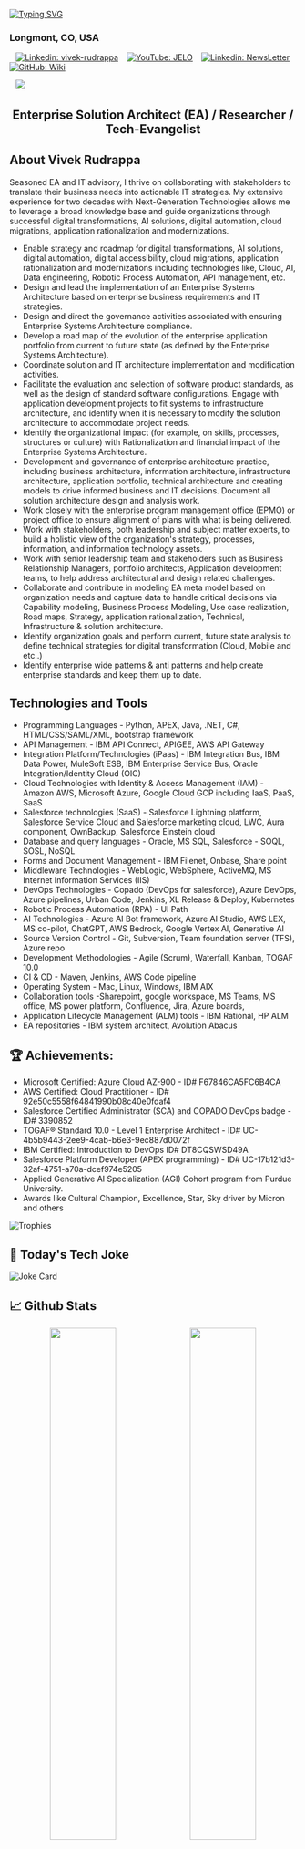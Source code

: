 [![Typing SVG](https://readme-typing-svg.demolab.com?font=Fira+Code&duration=2000&pause=100&color=007FFF&random=false&width=435&lines=Hello!;It's+Vivek+Rudrappa)](https://git.io/typing-svg) 
### Longmont, CO, USA

&ensp; [![Linkedin: vivek-rudrappa](https://img.shields.io/badge/My-Linkedin-blue?style=for-the-badge&logo=Linkedin&logoColor=white&link=https://www.linkedin.com/in/vivek-rudrappa/)](https://www.linkedin.com/in/vivek-rudrappa/) &ensp; [![YouTube: JELO](https://img.shields.io/badge/My-YouTube-red?style=for-the-badge&logo=YouTube&logoColor=white&link=https://www.youtube.com/@JustEnoughLearningOnline-jelo/videos)](https://www.youtube.com/@JustEnoughLearningOnline-jelo/videos) &ensp; [![Linkedin: NewsLetter](https://img.shields.io/badge/My-NewsLetter-blue?style=for-the-badge&logo=blog&logoColor=white&link=https://www.linkedin.com/newsletters/the-architect-s-tech-pulse-7232174689773608961/)](https://www.linkedin.com/newsletters/the-architect-s-tech-pulse-7232174689773608961/) &ensp; [![GitHub: Wiki](https://img.shields.io/badge/My-Wiki-green?style=for-the-badge&logo=GitHub&logoColor=white&link=https://vivekrudrappa.github.io/)](https://vivekrudrappa.github.io/)

&ensp; ![](https://komarev.com/ghpvc/?username=vivekrudrappa&base=33000)

<h2 align="center">Enterprise Solution Architect (EA) / Researcher / Tech-Evangelist</h2>
</td>

## About Vivek Rudrappa

Seasoned EA and IT advisory, I thrive on collaborating with stakeholders to translate their business needs into actionable IT strategies. My extensive experience for two decades with Next-Generation Technologies allows me to leverage a broad knowledge base and guide organizations through successful digital transformations, AI solutions, digital automation, cloud migrations, application rationalization and modernizations.

- Enable strategy and roadmap for digital transformations, AI solutions, digital automation, digital accessibility, cloud migrations, application rationalization and modernizations including technologies like, Cloud, AI, Data engineering, Robotic Process Automation, API management, etc.
- Design and lead the implementation of an Enterprise Systems Architecture based on enterprise business requirements and IT strategies.
- Design and direct the governance activities associated with ensuring Enterprise Systems Architecture compliance.
- Develop a road map of the evolution of the enterprise application portfolio from current to future state (as defined by the Enterprise Systems Architecture).
- Coordinate solution and IT architecture implementation and modification activities.
- Facilitate the evaluation and selection of software product standards, as well as the design of standard software configurations. Engage with application development projects to fit systems to infrastructure architecture, and identify when it is necessary to modify the solution architecture to accommodate project needs.
- Identify the organizational impact (for example, on skills, processes, structures or culture) with Rationalization and financial impact of the Enterprise Systems Architecture.
- Development and governance of enterprise architecture practice, including business architecture, information architecture, infrastructure architecture, application portfolio, technical architecture and creating models to drive informed business and IT decisions. Document all solution architecture design and analysis work.
- Work closely with the enterprise program management office (EPMO) or project office to ensure alignment of plans with what is being delivered.
- Work with stakeholders, both leadership and subject matter experts, to build a holistic view of the organization's strategy, processes, information, and information technology assets. 
- Work with senior leadership team and stakeholders such as Business Relationship Managers, portfolio architects, Application development teams, to help address architectural and design related challenges. 
- Collaborate and contribute in modeling EA meta model based on organization needs and capture data to handle critical decisions via Capability modeling, Business Process Modeling, Use case realization, Road maps, Strategy, application rationalization, Technical, Infrastructure & solution architecture. 
- Identify organization goals and perform current, future state analysis to define technical strategies for digital transformation (Cloud, Mobile and etc..) 
- Identify enterprise wide patterns & anti patterns and help create enterprise standards and keep them up to date. 


## Technologies and Tools
- Programming Languages - Python, APEX, Java, .NET, C#, HTML/CSS/SAML/XML, bootstrap framework
- API Management - IBM API Connect, APIGEE, AWS API Gateway
- Integration Platform/Technologies (iPaas) - IBM Integration Bus, IBM Data Power, MuleSoft ESB, IBM Enterprise Service Bus, Oracle Integration/Identity Cloud (OIC)
- Cloud Technologies with Identity & Access Management (IAM) - Amazon AWS, Microsoft Azure, Google Cloud GCP including IaaS, PaaS, SaaS
- Salesforce technologies (SaaS) - Salesforce Lightning platform, Salesforce Service Cloud and Salesforce marketing cloud, LWC, Aura component, OwnBackup, Salesforce Einstein cloud 
- Database and query languages - Oracle, MS SQL, Salesforce - SOQL, SOSL, NoSQL
- Forms and Document Management - IBM Filenet, Onbase, Share point
- Middleware Technologies - WebLogic, WebSphere, ActiveMQ, MS Internet Information Services (IIS)
- DevOps Technologies - Copado (DevOps for salesforce), Azure DevOps, Azure pipelines, Urban Code, Jenkins, XL Release & Deploy, Kubernetes
- Robotic Process Automation (RPA) - UI Path
- AI Technologies - Azure AI Bot framework, Azure AI Studio, AWS LEX, MS co-pilot, ChatGPT, AWS Bedrock, Google Vertex AI, Generative AI
- Source Version Control - Git, Subversion, Team foundation server (TFS), Azure repo
- Development Methodologies - Agile (Scrum), Waterfall, Kanban, TOGAF 10.0
- CI & CD - Maven, Jenkins,  AWS Code pipeline
- Operating System - Mac, Linux, Windows, IBM AIX
- Collaboration tools -Sharepoint, google workspace, MS Teams, MS office, MS power platform, Confluence, Jira, Azure boards, 
- Application Lifecycle Management (ALM) tools - IBM Rational, HP ALM
- EA repositories  - IBM system architect, Avolution Abacus 



## 🏆 Achievements:

- Microsoft Certified: Azure Cloud AZ-900 - ID# F67846CA5FC6B4CA
- AWS Certified: Cloud Practitioner - ID# 92e50c5558f64841990b08c40e0fdaf4
- Salesforce Certified Administrator (SCA) and COPADO DevOps badge - ID# 3390852
- TOGAF® Standard 10.0 - Level 1 Enterprise Architect - ID# UC-4b5b9443-2ee9-4cab-b6e3-9ec887d0072f
- IBM Certified: Introduction to DevOps ID# DT8CQSWSD49A
- Salesforce Platform Developer (APEX programming) - ID# UC-17b121d3-32af-4751-a70a-dcef974e5205
- Applied Generative AI Specialization (AGI) Cohort program from Purdue University. 
- Awards like Cultural Champion, Excellence, Star, Sky driver by Micron and others


![Trophies](https://github-profile-trophy.vercel.app/?username=vivekrudrappa&theme=radical)

## 🎉 Today's Tech Joke

![Joke Card](https://readme-jokes.vercel.app/api?theme=vue-dark)

## 📈 Github Stats
<p align="center">
  <img width="48%" src="https://github-readme-stats.vercel.app/api?username=vivekrudrappa&show_icons=true&hide_border=true&theme=gotham" />
  <img width="48%" src="https://github-readme-streak-stats.herokuapp.com/?user=vivekrudrappa&hide_border=true&theme=gotham" />
</p>

📫 How to reach me **https://linkedin.com/in/vivek-rudrappa**
